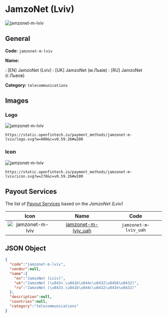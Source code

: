 
# JamzoNet (Lviv) 
![jamzonet-m-lviv](https://static.openfintech.io/payment_methods/jamzonet-m-lviv/logo.svg?w=400&c=v0.59.26#w200)  

## General 
**Code:** `jamzonet-m-lviv` 
 
**Name:** 
 
:	[EN] JamzoNet (Lviv) 
:	[UK] JamzoNet (м.Львів) 
:	[RU] JamzoNet (г.Львов) 
 
**Category:** `telecommunications` 
 

## Images 

### Logo 
![jamzonet-m-lviv](https://static.openfintech.io/payment_methods/jamzonet-m-lviv/logo.svg?w=400&c=v0.59.26#w200)  

```
https://static.openfintech.io/payment_methods/jamzonet-m-lviv/logo.svg?w=400&c=v0.59.26#w200
```  

### Icon 
![jamzonet-m-lviv](https://static.openfintech.io/payment_methods/jamzonet-m-lviv/icon.svg?w=278&c=v0.59.26#w100)  

```
https://static.openfintech.io/payment_methods/jamzonet-m-lviv/icon.svg?w=278&c=v0.59.26#w100
```  

## Payout Services 
 
The list of [Payout Services](/payout-services/) based on the _JamzoNet (Lviv)_ 

|Icon|Name|Code| 
|:---:|:---:|:---:| 
|![jamzonet-m-lviv](https://static.openfintech.io/payout_methods/jamzonet-m-lviv/icon.svg?w=278&c=v0.59.26#w40) |[jamzonet-m-lviv_uah](/payout-services/jamzonet-m-lviv_uah/)|`jamzonet-m-lviv_uah`| 
 

## JSON Object 

```json
{
  "code":"jamzonet-m-lviv",
  "vendor":null,
  "name":{
    "en":"JamzoNet (Lviv)",
    "uk":"JamzoNet (\u043c.\u041b\u044c\u0432\u0456\u0432)",
    "ru":"JamzoNet (\u0433.\u041b\u044c\u0432\u043e\u0432)"
  },
  "description":null,
  "countries":null,
  "category":"telecommunications"
}
```  
